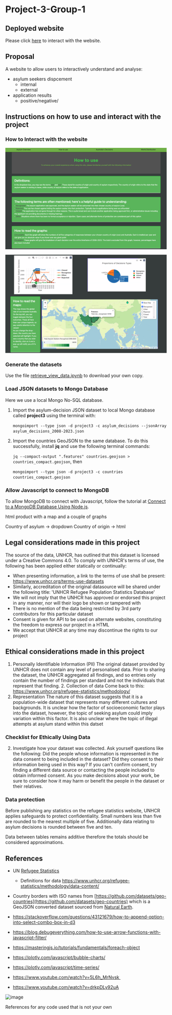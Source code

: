 # Project-3-Group-1

## Deployed website
Please click [here](https://wrube.github.io/Project-3-Group-1/) to interact with the website.


## Proposal

A website to allow users to interactively understand and analyse:
- asylum seekers dispcement
  -  internal
  -  external 
- application results
  - positive/negative/   
 

## Instructions on how to use and interact with the project

### How to Interact with the website

![How to part 1](./static/images/How2_1.png)

![How to part 1](./static/images/How2_2.png)

### Generate the datasets

Use the file [retrieve_view_data.ipynb](retrieve_view_data.ipynb) to download your own copy.

### Load JSON datasets to Mongo Database
Here we use a local Mongo No-SQL database.

1. Import the asylum-decision JSON dataset to local Mongo database called **project3** using the terminal with:
   
   `mongoimport --type json -d project3 -c asylum_decisions --jsonArray asylum_decisions_2008-2023.json`

2. Import the countries GeoJSON to the same database. To do this successfully, install **jq** and use the following terminal commands:

   `jq --compact-output ".features" countries.geojson > countries_compact.geojson`, then

   `mongoimport --type json -d project3 -c countries countries_compact.geojson`

### Allow Javascript to connect to MongoDB

To allow MongoDB to connect with Javascript, follow the tutorial at [Connect to a MongoDB Database Using Node.js](https://www.mongodb.com/developer/languages/javascript/node-connect-mongodb/).

html product with a map and a couple of graphs

Country of asylum -> dropdown
Country of origin -> html

## Legal considerations made in this project
The source of the data, UNHCR, has outlined that this dataset is licensed under a Creative Commons 4.0. To comply with UNHCR's terms of use, the following has been applied either statically or continually:
- When presenting information, a link to the terms of use shall be present: <https://www.unhcr.org/terms-use-datasets>
- Similarly, accreditation of the original datasource will be shared under the following title: 'UNHCR Refugee Population Statistics Database'
- We will not imply that the UNHCR has approved or endorsed this project in any manner, nor will their logo be shown or tampered with
- There is no mention of the data being restricted by 3rd party contributors for this particular dataset
- Consent is given for API to be used on alternate websites, constituting the freedom to express our project in a HTML
- We accept that UNHCR at any time may discontinue the rights to our project

## Ethical considerations made in this project
1. Personally Identifiable Information (PII)
The original dataset provided by UNHCR does not contain any level of personalised data. Prior to sharing the dataset, the UNHCR aggregated all findings, and so entries only contain the number of findings per standard and not the individuals that represent that finding.
    2. Collection of data
    Come back to this: <https://www.unhcr.org/refugee-statistics/methodology/>
3. Representation
The nature of this dataset suggests that it is a population-wide dataset that represents many different cultures and backgrounds. It is unclear how the factor of socioeconomic factor plays into the dataset, however, the topic of seeking asylum could imply variation within this factor. It is also unclear where the topic of illegal attempts at asylum stand within this datset

### Checklist for Ethically Using Data
2. Investigate how your dataset was collected. Ask yourself questions like the following: Did the people
whose information is represented in the data consent to being included in the dataset? Did they consent
to their information being used in this way? If you can't confirm consent, try finding a different data
source or contacting the people included to obtain informed consent. As you make decisions about your
work, be sure to consider how it may harm or benefit the people in the dataset or their relatives.


### Data protection

Before publishing any statistics on the refugee statistics website, UNHCR applies safeguards to protect confidentiality. Small numbers less than five are rounded to the nearest multiple of five. Additionally data relating to asylum decisions is rounded between five and ten.

Data between tables remains additive therefore the totals should be considered approximations.

## References
- UN [Refugee Statistics](https://api.unhcr.org/docs/refugee-statistics.html#api-Default-countries)

  - Definitions for data
https://www.unhcr.org/refugee-statistics/methodology/data-content/

- Country borders with ISO names from [https://github.com/datasets/geo-countries](https://github.com/datasets/geo-countries) which is a GeoJSON converted dataset sourced from [Natural Earth](https://www.naturalearthdata.com/).

- https://stackoverflow.com/questions/43121679/how-to-append-option-into-select-combo-box-in-d3
- https://blog.debugeverything.com/how-to-use-arrow-functions-with-javascript-filter/
- https://masteringjs.io/tutorials/fundamentals/foreach-object
- https://plotly.com/javascript/bubble-charts/
- https://plotly.com/javascript/time-series/
- https://www.youtube.com/watch?v=5L6h_MrNvsk 
- https://www.youtube.com/watch?v=drkpDLy92uA

  
![image](https://github.com/wrube/Project-3-Group-1/assets/150848381/da8a3765-f137-4d3b-812f-2651a5ddbe2c)







References for any code used that is not your own
